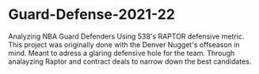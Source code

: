 # Guard-Defense-2021-22
Analyzing NBA Guard Defenders Using 538's RAPTOR defensive metric. 
This project was originally done with the Denver Nugget's offseason in mind. Meant to adress a glaring defensive hole for the team. Through analayzing Raptor and contract deals to narrow down the best candidates.
